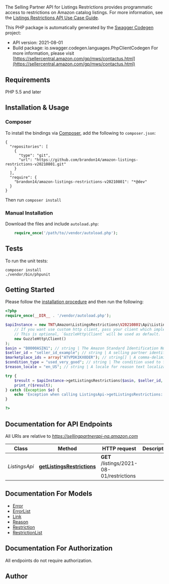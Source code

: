 # 
The Selling Partner API for Listings Restrictions provides programmatic access to restrictions on Amazon catalog listings.  For more information, see the [Listings Restrictions API Use Case Guide](doc:listings-restrictions-api-v2021-08-01-use-case-guide).

This PHP package is automatically generated by the [Swagger Codegen](https://github.com/swagger-api/swagger-codegen) project:

- API version: 2021-08-01
- Build package: io.swagger.codegen.languages.PhpClientCodegen
For more information, please visit [https://sellercentral.amazon.com/gp/mws/contactus.html](https://sellercentral.amazon.com/gp/mws/contactus.html)

## Requirements

PHP 5.5 and later

## Installation & Usage
### Composer

To install the bindings via [Composer](http://getcomposer.org/), add the following to `composer.json`:

```
{
  "repositories": [
    {
      "type": "git",
      "url": "https://github.com/brandon14/amazon-listings-restrictions-v20210801.git"
    }
  ],
  "require": {
    "brandon14/amazon-listings-restrictions-v20210801": "*@dev"
  }
}
```

Then run `composer install`

### Manual Installation

Download the files and include `autoload.php`:

```php
    require_once('/path/to//vendor/autoload.php');
```

## Tests

To run the unit tests:

```
composer install
./vendor/bin/phpunit
```

## Getting Started

Please follow the [installation procedure](#installation--usage) and then run the following:

```php
<?php
require_once(__DIR__ . '/vendor/autoload.php');

$apiInstance = new TNT\Amazon\ListingsRestrictions\V20210801\Api\ListingsApi(
    // If you want use custom http client, pass your client which implements `GuzzleHttp\ClientInterface`.
    // This is optional, `GuzzleHttp\Client` will be used as default.
    new GuzzleHttp\Client()
);
$asin = "B0000ASIN1"; // string | The Amazon Standard Identification Number (ASIN) of the item.
$seller_id = "seller_id_example"; // string | A selling partner identifier, such as a merchant account.
$marketplace_ids = array("ATVPDKIKX0DER"); // string[] | A comma-delimited list of Amazon marketplace identifiers for the request.
$condition_type = "used_very_good"; // string | The condition used to filter restrictions.
$reason_locale = "en_US"; // string | A locale for reason text localization. When not provided, the default language code of the first marketplace is used. Examples: \"en_US\", \"fr_CA\", \"fr_FR\". Localized messages default to \"en_US\" when a localization is not available in the specified locale.

try {
    $result = $apiInstance->getListingsRestrictions($asin, $seller_id, $marketplace_ids, $condition_type, $reason_locale);
    print_r($result);
} catch (Exception $e) {
    echo 'Exception when calling ListingsApi->getListingsRestrictions: ', $e->getMessage(), PHP_EOL;
}

?>
```

## Documentation for API Endpoints

All URIs are relative to *https://sellingpartnerapi-na.amazon.com*

Class | Method | HTTP request | Description
------------ | ------------- | ------------- | -------------
*ListingsApi* | [**getListingsRestrictions**](docs/Api/ListingsApi.md#getlistingsrestrictions) | **GET** /listings/2021-08-01/restrictions | 


## Documentation For Models

 - [Error](docs/Model/Error.md)
 - [ErrorList](docs/Model/ErrorList.md)
 - [Link](docs/Model/Link.md)
 - [Reason](docs/Model/Reason.md)
 - [Restriction](docs/Model/Restriction.md)
 - [RestrictionList](docs/Model/RestrictionList.md)


## Documentation For Authorization

 All endpoints do not require authorization.


## Author



